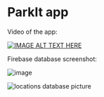 # ParkIt app

Video of the app:

[![IMAGE ALT TEXT HERE](https://img.youtube.com/vi/fK0tCepZHSo/0.jpg)](https://www.youtube.com/watch?v=fK0tCepZHSo)

Firebase database screenshot:

![image](https://github.com/talco318/ParkIt/assets/12784722/4217587f-84ab-4590-97b0-4d0fc264815a)

![locations database picture](https://user-images.githubusercontent.com/12784722/181025510-3eb27b83-f178-477a-a972-faa1702ed371.png)
